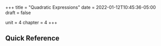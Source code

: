 +++
title = "Quadratic Expressions"
date = 2022-01-12T10:45:36-05:00
draft = false

unit = 4
chapter = 4
+++

## Quick Reference
